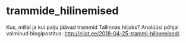 # trammide_hilinemised
Kus, millal ja kui palju jäävad trammid Tallinnas hiljaks?
Analüüsi põhjal valminud blogipostitus: http://eilat.ee/2018-04-25-trammi-hilinemised/
